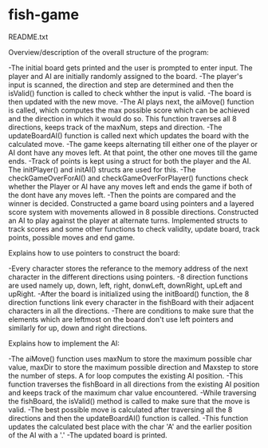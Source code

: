 # fish-game
README.txt

Overview/description of the overall structure of the program:

-The initial board gets printed and the user is prompted to enter input. The player and AI are initially randomly assigned to the board. 
-The player's input is scanned, the direction and step are determined and then the isValid() function is called to check whther the input is valid.
-The board is then updated with the new move.
-The AI plays next, the aiMove() function is called, which computes the max possible score which can be achieved and the direction 
 in which it would do so. This function traverses all 8 directions, keeps track of the maxNum, steps and direction. 
-The updateBoardAI() function is called next which updates the board with the calculated move.
-The game keeps alternating till either one of the player or AI dont have any moves left. At that point, the other one moves till the game ends.
-Track of points is kept using a struct for both the player and the AI. The initPlayer() and initAI() structs are used for this. 
-The checkGameOverForAI() and checkGameOverForPlayer() functions check whether the Player or AI have any moves left and ends the game if 
 both of the dont have any moves left. 
-Then the points are compared and the winner is decided.
Constructed a game board using pointers and a layered score system with movements allowed in 8 possible directions.
Constructed an AI to play against the player at alternate turns. Implemented structs to track scores and some other functions to check validity, update board, track points, possible moves and end game. 
 


Explains how to use pointers to construct the board:

-Every character stores the referance to the memory address of the next character in the different directions using pointers.
-8 direction functions are used namely up, down, left, right, donwLeft, downRight, upLeft and upRight. 
-After the board is initialized using the initBoard() function, the 8 direction functions link every character in the 
fishBoard with their adjacent characters in all the directions. 
-There are conditions to make sure that the elements which are leftmost on the board don't use left pointers and similarly for up,
down and right directions.

Explains how to implement the AI:

-The aiMove() function uses maxNum to store the maximum possible char value, maxDir to store the maximum possible direction and Maxstep 
to store the number of steps. A for loop computes the existing AI position.
-This function traverses the fishBoard in all directions from the existing AI position and keeps track of the maximum char value encountered.
-While traversing the fishBoard, the isValid() method is called to make sure that the move is valid. 
-The best possible move is calculated after traversing all the 8 directions and then the updateBoardAI() function is called. 
-This function updates the calculated best place with the char 'A' and the earlier position of the AI with a '.'
-The updated board is printed.
